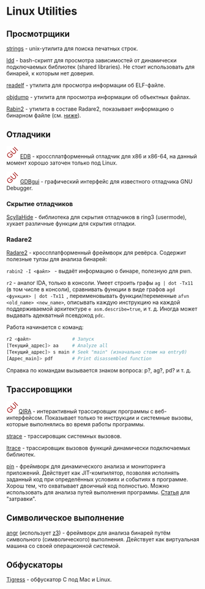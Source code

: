 # Linux Utilities

## Просмотрщики

[strings](https://linux.die.net/man/1/strings) - unix-утилита для поиска печатных строк.

[ldd](https://linux.die.net/man/1/ldd) - bash-скрипт для просмотра зависимостей от динамически подключаемых библиотек (shared libraries). Не стоит использовать для бинарей, к которым нет доверия.

[readelf](https://linux.die.net/man/1/readelf) - утилита для просмотра информации об ELF-файле.

[objdump](https://linux.die.net/man/1/objdump) - утилита для просмотра информации об объектных файлах.

[Rabin2](https://radare.gitbooks.io/radare2book/content/rabin2/intro.html) - утилита в составе Radare2, показывает информацию о бинарном файле (см. [ниже](#Radare2)).



## Отладчики

![Есть GUI](img/GUI.png) [EDB](https://github.com/eteran/edb-debugger) - кроссплатформенный отладчик для x86 и x86-64, на данный момент хорошо заточен только под Linux.

![Есть GUI](img/GUI.png) [GDBgui](https://gdbgui.com/) - графический интерфейс для известного отладчика GNU Debugger.



### Скрытие отладчиков

[ScyllaHide](https://github.com/x64dbg/ScyllaHide) - библиотека для скрытия отладчиков в ring3 (usermode), хукает различные функции для скрытия отладки.



### Radare2

[Radare2](http://rada.re) - кроссплатформенный фреймворк для ревёрса. Содержит полезные тулзы для анализа бинарей:

`rabin2 -I <файл> `  - выдаёт информацию о бинаре, полезную для pwn.

`r2` - аналог IDA, только в консоли. Умеет строить графы `ag | dot -Tx11` (в том числе в консоли), сравнивать функции в виде графов `agd <функция> | dot -Tx11 `, переименовывать функции/переменные `afvn <old_name> <new_name>`, описывать каждую инструкцию на каждой поддерживаемой архитектуре `e asm.describe=true`, и т. д. Иногда может выдавать адекватный псевдокод `pdc`. 

Работа начинается с команд:

```bash
r2 <файл>               # Запуск
[Текущий_адрес]> aa     # Analyze all
[Текущий_адрес]> s main # Seek "main" (изначально стоим на entry0)
[Адрес_main]> pdf       # Print disassembled function
```

Справка по командам вызывается знаком вопроса: p?, ag?, pd? и т. д.



## Трассировщики

![Есть GUI](img/GUI.png)[QIRA](http://qira.me/) - интерактивный трассировщик программы с веб-интерфейсом. Показывает только те инструкции и системные вызовы, которые выполнялись во время работы программы.

[strace](https://strace.io/) - трассировщик системных вызовов.

[ltrace](http://www.ltrace.org/) - трассировщик вызовов функций динамически подключаемых библиотек.

[pin](http://www.intel.com/software/pintool) - фреймворк для динамического анализа и мониторинга приложений. Действует как JIT-компилятор, позволяя исполнять заданный код при определённых условиях и событиях в программе. Хорош тем, что охватывает двоичный код полностью. Можно использовать для анализа путей выполнения программы. [Статья](https://msdn.microsoft.com/ru-ru/magazine/dn818497.aspx) для "затравки".



## Символическое выполнение

[angr](http://angr.io/) (использует [z3](https://github.com/Z3Prover/z3)) - фреймворк для анализа бинарей путём символьного (символического) выполнения. Действует как виртуальная машина со своей операционной системой.



## Обфускаторы

[Tigress](http://tigress.cs.arizona.edu/) - обфускатор C под Mac и Linux.